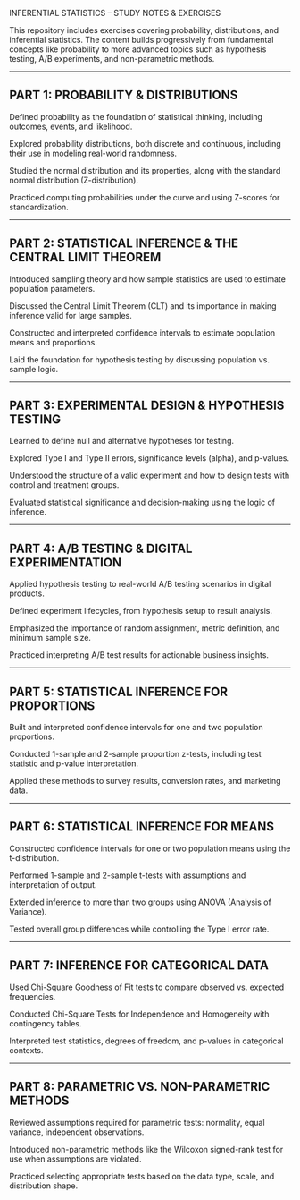 INFERENTIAL STATISTICS – STUDY NOTES & EXERCISES

This repository includes exercises covering probability, distributions, and inferential statistics. The content builds progressively from fundamental concepts like probability to more advanced topics such as hypothesis testing, A/B experiments, and non-parametric methods.

------------------------------------------------------------
PART 1: PROBABILITY & DISTRIBUTIONS
------------------------------------------------------------
Defined probability as the foundation of statistical thinking, including outcomes, events, and likelihood.

Explored probability distributions, both discrete and continuous, including their use in modeling real-world randomness.

Studied the normal distribution and its properties, along with the standard normal distribution (Z-distribution).

Practiced computing probabilities under the curve and using Z-scores for standardization.

------------------------------------------------------------
PART 2: STATISTICAL INFERENCE & THE CENTRAL LIMIT THEOREM
------------------------------------------------------------
Introduced sampling theory and how sample statistics are used to estimate population parameters.

Discussed the Central Limit Theorem (CLT) and its importance in making inference valid for large samples.

Constructed and interpreted confidence intervals to estimate population means and proportions.

Laid the foundation for hypothesis testing by discussing population vs. sample logic.

------------------------------------------------------------
PART 3: EXPERIMENTAL DESIGN & HYPOTHESIS TESTING
------------------------------------------------------------
Learned to define null and alternative hypotheses for testing.

Explored Type I and Type II errors, significance levels (alpha), and p-values.

Understood the structure of a valid experiment and how to design tests with control and treatment groups.

Evaluated statistical significance and decision-making using the logic of inference.

------------------------------------------------------------
PART 4: A/B TESTING & DIGITAL EXPERIMENTATION
------------------------------------------------------------
Applied hypothesis testing to real-world A/B testing scenarios in digital products.

Defined experiment lifecycles, from hypothesis setup to result analysis.

Emphasized the importance of random assignment, metric definition, and minimum sample size.

Practiced interpreting A/B test results for actionable business insights.

------------------------------------------------------------
PART 5: STATISTICAL INFERENCE FOR PROPORTIONS
------------------------------------------------------------
Built and interpreted confidence intervals for one and two population proportions.

Conducted 1-sample and 2-sample proportion z-tests, including test statistic and p-value interpretation.

Applied these methods to survey results, conversion rates, and marketing data.

------------------------------------------------------------
PART 6: STATISTICAL INFERENCE FOR MEANS
------------------------------------------------------------
Constructed confidence intervals for one or two population means using the t-distribution.

Performed 1-sample and 2-sample t-tests with assumptions and interpretation of output.

Extended inference to more than two groups using ANOVA (Analysis of Variance).

Tested overall group differences while controlling the Type I error rate.

------------------------------------------------------------
PART 7: INFERENCE FOR CATEGORICAL DATA
------------------------------------------------------------
Used Chi-Square Goodness of Fit tests to compare observed vs. expected frequencies.

Conducted Chi-Square Tests for Independence and Homogeneity with contingency tables.

Interpreted test statistics, degrees of freedom, and p-values in categorical contexts.

------------------------------------------------------------
PART 8: PARAMETRIC VS. NON-PARAMETRIC METHODS
------------------------------------------------------------
Reviewed assumptions required for parametric tests: normality, equal variance, independent observations.

Introduced non-parametric methods like the Wilcoxon signed-rank test for use when assumptions are violated.

Practiced selecting appropriate tests based on the data type, scale, and distribution shape.

